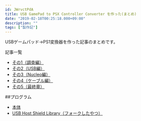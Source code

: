 ```yaml
---
id: JWrvctPdA
title: USB GamePad to PSX Controller Converter を作った(まとめ)
date: "2019-02-18T00:25:18.000+09:00"
description: ""
tags: ["製作記"]
---
```


USBゲームパッド→PS1変換器を作った記事のまとめです。 

記事一覧
- [その1（調査編）](/posts/mmx5El0Si)
- [その2（USB編）](/posts/2stNWIQ7Z)
- [その3（Nucleo編）](/posts/vORCOiXb_)
- [その4（ケーブル編）](/posts/2fluV8sa5)
- [その5（最終章）](/posts/kuG0eT691)

##プログラム
- [本体](https://github.com/gyojir/UsbToPSXConverter)
- [USB Host Shield Library（フォークしたやつ）](https://github.com/gyojir/USB_Host_Shield_2.0/tree/stm32f401xe)
